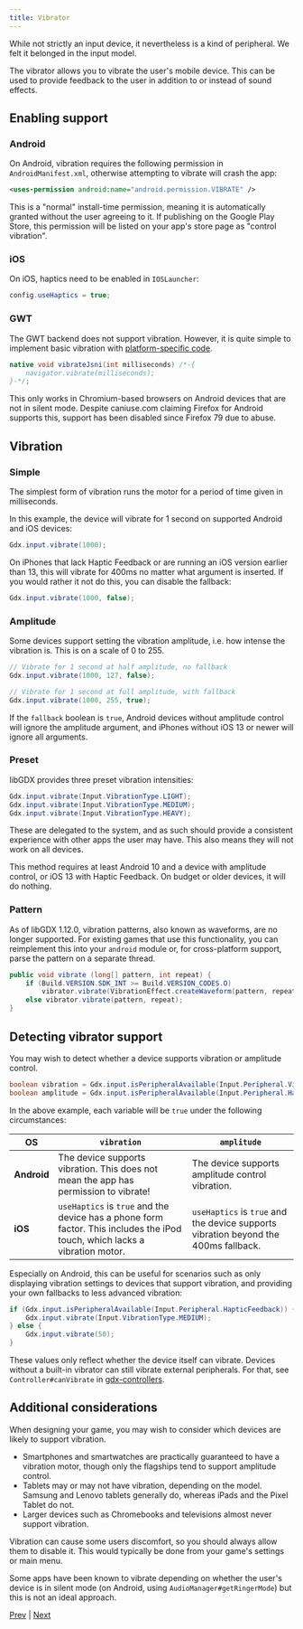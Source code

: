 ```yaml
---
title: Vibrator
---
```

While not strictly an input device, it nevertheless is a kind of peripheral. We felt it belonged in the input model.

The vibrator allows you to vibrate the user's mobile device. This can be used to provide feedback to the user in addition to or instead of sound effects.

## Enabling support

### Android

On Android, vibration requires the following permission in `AndroidManifest.xml`, otherwise attempting to vibrate will crash the app:

```xml
<uses-permission android:name="android.permission.VIBRATE" />
```

This is a "normal" install-time permission, meaning it is automatically granted without the user agreeing to it. If publishing on the Google Play Store, this permission will be listed on your app's store page as "control vibration".

### iOS

On iOS, haptics need to be enabled in `IOSLauncher`:

```java
config.useHaptics = true;
```

### GWT

The GWT backend does not support vibration. However, it is quite simple to implement basic vibration with [platform-specific code](/wiki/app/interfacing-with-platform-specific-code).

```java
native void vibrateJsni(int milliseconds) /*-{
    navigator.vibrate(milliseconds);
}-*/;
```

This only works in Chromium-based browsers on Android devices that are not in silent mode. Despite caniuse.com claiming Firefox for Android supports this, support has been disabled since Firefox 79 due to abuse.

## Vibration

### Simple

The simplest form of vibration runs the motor for a period of time given in milliseconds.

In this example, the device will vibrate for 1 second on supported Android and iOS devices:

```java
Gdx.input.vibrate(1000);
```

On iPhones that lack Haptic Feedback or are running an iOS version earlier than 13, this will vibrate for 400ms no matter what argument is inserted. If you would rather it not do this, you can disable the fallback:

```java
Gdx.input.vibrate(1000, false);
```

### Amplitude

Some devices support setting the vibration amplitude, i.e. how intense the vibration is. This is on a scale of 0 to 255.

```java
// Vibrate for 1 second at half amplitude, no fallback
Gdx.input.vibrate(1000, 127, false);

// Vibrate for 1 second at full amplitude, with fallback
Gdx.input.vibrate(1000, 255, true);
```

If the `fallback` boolean is `true`, Android devices without amplitude control will ignore the amplitude argument, and iPhones without iOS 13 or newer will ignore all arguments.

### Preset

libGDX provides three preset vibration intensities:

```java
Gdx.input.vibrate(Input.VibrationType.LIGHT);
Gdx.input.vibrate(Input.VibrationType.MEDIUM);
Gdx.input.vibrate(Input.VibrationType.HEAVY);
```

These are delegated to the system, and as such should provide a consistent experience with other apps the user may have. This also means they will not work on all devices.

This method requires at least Android 10 and a device with amplitude control, or iOS 13 with Haptic Feedback. On budget or older devices, it will do nothing.

### Pattern

As of libGDX 1.12.0, vibration patterns, also known as waveforms, are no longer supported. For existing games that use this functionality, you can reimplement this into your `android` module or, for cross-platform support, parse the pattern on a separate thread.

```java
public void vibrate (long[] pattern, int repeat) {
    if (Build.VERSION.SDK_INT >= Build.VERSION_CODES.O)
        vibrator.vibrate(VibrationEffect.createWaveform(pattern, repeat));
    else vibrator.vibrate(pattern, repeat);
}
```

## Detecting vibrator support

You may wish to detect whether a device supports vibration or amplitude control.

```java
boolean vibration = Gdx.input.isPeripheralAvailable(Input.Peripheral.Vibrator);
boolean amplitude = Gdx.input.isPeripheralAvailable(Input.Peripheral.HapticFeedback);
```

In the above example, each variable will be `true` under the following circumstances:

|OS|`vibration`|`amplitude`|
|--|-----------|-----------|
|**Android**|The device supports vibration. This does not mean the app has permission to vibrate!|The device supports amplitude control vibration.|
|**iOS**|`useHaptics` is `true` and the device has a phone form factor. This includes the iPod touch, which lacks a vibration motor.|`useHaptics` is `true` and the device supports vibration beyond the 400ms fallback.|

Especially on Android, this can be useful for scenarios such as only displaying vibration settings to devices that support vibration, and providing your own fallbacks to less advanced vibration:

```java
if (Gdx.input.isPeripheralAvailable(Input.Peripheral.HapticFeedback)) {
    Gdx.input.vibrate(Input.VibrationType.MEDIUM);
} else {
    Gdx.input.vibrate(50);
}
```

These values only reflect whether the device itself can vibrate. Devices without a built-in vibrator can still vibrate external peripherals. For that, see `Controller#canVibrate` in [gdx-controllers](/wiki/input/controllers).

## Additional considerations

When designing your game, you may wish to consider which devices are likely to support vibration.

* Smartphones and smartwatches are practically guaranteed to have a vibration motor, though only the flagships tend to support amplitude control.
* Tablets may or may not have vibration, depending on the model. Samsung and Lenovo tablets generally do, whereas iPads and the Pixel Tablet do not.
* Larger devices such as Chromebooks and televisions almost never support vibration.

Vibration can cause some users discomfort, so you should always allow them to disable it. This would typically be done from your game's settings or main menu.

Some apps have been known to vibrate depending on whether the user's device is in silent mode (on Android, using `AudioManager#getRingerMode`) but this is not an ideal approach.


[Prev](/wiki/input/compass) | [Next](/wiki/input/cursor-visibility-and-catching)
